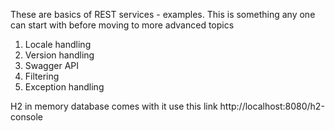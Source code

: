 
These are basics of REST services - examples. This is something any one can start with before moving to more advanced topics 

1. Locale handling
2. Version handling
3. Swagger API
4. Filtering
5. Exception handling

H2 in memory database comes with it use this link http://localhost:8080/h2-console
